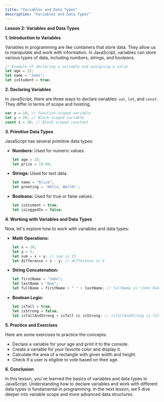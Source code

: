 ```yaml
---
title: "Variables and Data Types"
description: "Variables and Data Types"
---
```



**Lesson 2: Variables and Data Types**

**1. Introduction to Variables**

   Variables in programming are like containers that store data. They allow us to manipulate and work with information. In JavaScript, variables can store various types of data, including numbers, strings, and booleans.

   ```javascript
   // Example of declaring a variable and assigning a value
   let age = 25;
   let name = "John";
   let isStudent = true;
   ```

**2. Declaring Variables**

   In JavaScript, there are three ways to declare variables: `var`, `let`, and `const`. They differ in terms of scope and hoisting.

   ```javascript
   var x = 10; // Function-scoped variable
   let y = 20; // Block-scoped variable
   const z = 30; // Block-scoped constant
   ```

**3. Primitive Data Types**

   JavaScript has several primitive data types:

   - **Numbers:** Used for numeric values.

     ```javascript
     let age = 25;
     let price = 19.99;
     ```

   - **Strings:** Used for text data.

     ```javascript
     let name = "Alice";
     let greeting = 'Hello, World!';
     ```

   - **Booleans:** Used for true or false values.

     ```javascript
     let isStudent = true;
     let isLoggedIn = false;
     ```

**4. Working with Variables and Data Types**

   Now, let's explore how to work with variables and data types:

   - **Math Operations:**

     ```javascript
     let x = 10;
     let y = 5;
     let sum = x + y; // sum is 15
     let difference = x - y; // difference is 5
     ```

   - **String Concatenation:**

     ```javascript
     let firstName = "John";
     let lastName = "Doe";
     let fullName = firstName + " " + lastName; // fullName is "John Doe"
     ```

   - **Boolean Logic:**

     ```javascript
     let isTall = true;
     let isStrong = false;
     let isTallAndStrong = isTall && isStrong; // isTallAndStrong is false
     ```

**5. Practice and Exercises**

   Here are some exercises to practice the concepts:

   - Declare a variable for your age and print it to the console.
   - Create a variable for your favorite color and display it.
   - Calculate the area of a rectangle with given width and height.
   - Check if a user is eligible to vote based on their age.

**6. Conclusion**

   In this lesson, you've learned the basics of variables and data types in JavaScript. Understanding how to declare variables and work with different data types is fundamental in programming. In the next lesson, we'll dive deeper into variable scope and more advanced data structures.

